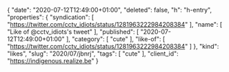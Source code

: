 {
  "date": "2020-07-12T12:49:00+01:00",
  "deleted": false,
  "h": "h-entry",
  "properties": {
    "syndication": [
      "https://twitter.com/cctv_idiots/status/1281963222984208384"
    ],
    "name": [
      "Like of @cctv_idiots's tweet"
    ],
    "published": [
      "2020-07-12T12:49:00+01:00"
    ],
    "category": [
      "cute"
    ],
    "like-of": [
      "https://twitter.com/cctv_idiots/status/1281963222984208384"
    ]
  },
  "kind": "likes",
  "slug": "2020/07/jbnrj",
  "tags": [
    "cute"
  ],
  "client_id": "https://indigenous.realize.be"
}
